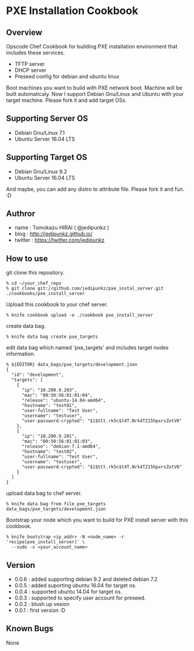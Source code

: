 PXE Installation Cookbook
==================

Overview
----

Opscode Chef Cookbook for building PXE installation environment that includes these services.

* TFTP server
* DHCP server
* Preseed config for debian and ubuntu linux

Boot machines you want to build with PXE network boot. Machine will be built automaticaly.
Now I support Debian Gnu/Linux and Ubuntu with your target machine. Please fork it and add target OSs.


Supporting Server OS
----

* Debian Gnu/Linux 7.1
* Ubuntu Server 16.04 LTS

Supporting Target OS
----

* Debian Gnu/Linux 9.2
* Ubuntu Server 16.04 LTS

And maybe, you can add any distro to attribute file. Please fork it and fun. :D

Authror
----

* name : Tomokazu HIRAI ( @jedipunkz )
* blog : http://jedipunkz.github.io/
* twitter : https://twitter.com/jedipunkz


How to use
----

git clone this repository.

    % cd ~/your_chef_repo
    % git clone git://github.com/jedipunkz/pxe_instal_server.git ./cookbooks/pxe_install_server

Upload this cookbook to your chef server.

    % knife cookbook upload -o ./cookbook pxe_install_server

create data bag.

    % knife data bag create pxe_targets

edit data bag which named 'pxe_targets' and includes target nodes information.

    % ${EDITOR} data_bags/pxe_targets/development.json
    {
      "id": "development",
      "targets": [
        {
          "ip": "10.200.9.203",
          "mac": "00:50:56:01:01:04",
          "release": "ubuntu-14.04-amd64",
          "hostname": "test01",
          "user-fullname": "Test User",
          "username": "testuser",
          "user-password-crypted": "$1$tCt.rk5c$t4T.Nrk4TZ15hpxrsZotV0"          
        },
        {
          "ip": "10.200.9.201",
          "mac": "00:50:56:01:01:03",
          "release": "debian-7.1-amd64",
          "hostname": "test02",
          "user-fullname": "Test User",
          "username": "testuser",
          "user-password-crypted": "$1$tCt.rk5c$t4T.Nrk4TZ15hpxrsZotV0"
        }
      ]
    }

upload data bag to chef server.

    % knife data bag from file pxe_targets data_bags/pxe_targets/development.json

Bootstrap your node which you want to build for PXE install server with this
cookbook.

    % knife bootstrap <ip_addr> -N <node_name> -r 'recipe[pxe_install_server]' \
      --sudo -x <your_account_name>

Version
----

* 0.0.6 : added supporting debian 9.2 and deleted debian 7.2
* 0.0.5 : added suporting ubuntu 16.04 for target os.
* 0.0.4 : supported ubuntu 14.04 for target os.
* 0.0.3 : supported to specify user account for preseed.
* 0.0.2 : blush up vesion
* 0.0.1 : first version :D

Known Bugs
----

None
